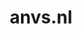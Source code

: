 ---
layout: post
title: "anvs.nl"
internal_url: "/dutchgov/anvs.nl.html"
subdomains_count: 11
all_subdomains_count: 11
urls_count: 4
ssl_rank: 95
http_rank: 77.5
url_link: /data/anvs.nl/urls.txt
all_subdomains_link: /data/anvs.nl/all_subdomains.txt
subdomains_link: /data/anvs.nl/subdomains.txt
categories: dutchgov
---
